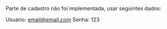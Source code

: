 Parte de cadastro não foi implementada, usar seguintes dados:

  Usuário: email@email.com
  Senha: 123